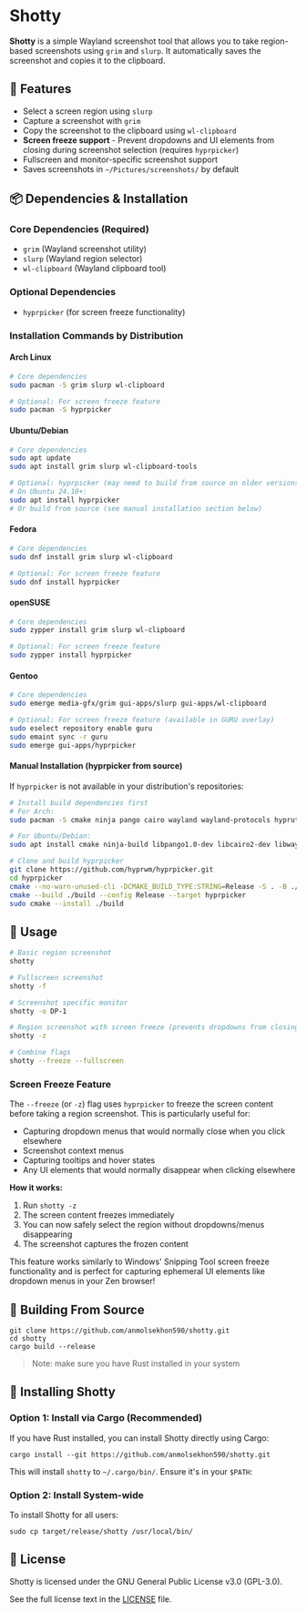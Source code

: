 # Shotty

**Shotty** is a simple Wayland screenshot tool that allows you to take region-based screenshots using `grim` and `slurp`. It automatically saves the screenshot and copies it to the clipboard.

## 🚀 Features
- Select a screen region using `slurp`
- Capture a screenshot with `grim`
- Copy the screenshot to the clipboard using `wl-clipboard`
- **Screen freeze support** - Prevent dropdowns and UI elements from closing during screenshot selection (requires `hyprpicker`)
- Fullscreen and monitor-specific screenshot support
- Saves screenshots in `~/Pictures/screenshots/` by default

## 📦 Dependencies & Installation

### Core Dependencies (Required)
- `grim` (Wayland screenshot utility)
- `slurp` (Wayland region selector)  
- `wl-clipboard` (Wayland clipboard tool)

### Optional Dependencies
- `hyprpicker` (for screen freeze functionality)

### Installation Commands by Distribution

#### Arch Linux
```bash
# Core dependencies
sudo pacman -S grim slurp wl-clipboard

# Optional: For screen freeze feature
sudo pacman -S hyprpicker
```

#### Ubuntu/Debian
```bash
# Core dependencies
sudo apt update
sudo apt install grim slurp wl-clipboard-tools

# Optional: hyprpicker (may need to build from source on older versions)
# On Ubuntu 24.10+:
sudo apt install hyprpicker
# Or build from source (see manual installation section below)
```

#### Fedora
```bash
# Core dependencies
sudo dnf install grim slurp wl-clipboard

# Optional: For screen freeze feature
sudo dnf install hyprpicker
```

#### openSUSE
```bash
# Core dependencies
sudo zypper install grim slurp wl-clipboard

# Optional: For screen freeze feature
sudo zypper install hyprpicker
```

#### Gentoo
```bash
# Core dependencies
sudo emerge media-gfx/grim gui-apps/slurp gui-apps/wl-clipboard

# Optional: For screen freeze feature (available in GURU overlay)
sudo eselect repository enable guru
sudo emaint sync -r guru
sudo emerge gui-apps/hyprpicker
```

#### Manual Installation (hyprpicker from source)
If `hyprpicker` is not available in your distribution's repositories:

```bash
# Install build dependencies first
# For Arch:
sudo pacman -S cmake ninja pango cairo wayland wayland-protocols hyprutils hyprwayland-scanner libxkbcommon

# For Ubuntu/Debian:
sudo apt install cmake ninja-build libpango1.0-dev libcairo2-dev libwayland-dev wayland-protocols libxkbcommon-dev

# Clone and build hyprpicker
git clone https://github.com/hyprwm/hyprpicker.git
cd hyprpicker
cmake --no-warn-unused-cli -DCMAKE_BUILD_TYPE:STRING=Release -S . -B ./build
cmake --build ./build --config Release --target hyprpicker
sudo cmake --install ./build
```

## 🎯 Usage

```bash
# Basic region screenshot
shotty

# Fullscreen screenshot
shotty -f

# Screenshot specific monitor
shotty -o DP-1

# Region screenshot with screen freeze (prevents dropdowns from closing)
shotty -z

# Combine flags
shotty --freeze --fullscreen
```

### Screen Freeze Feature
The `--freeze` (or `-z`) flag uses `hyprpicker` to freeze the screen content before taking a region screenshot. This is particularly useful for:
- Capturing dropdown menus that would normally close when you click elsewhere
- Screenshot context menus  
- Capturing tooltips and hover states
- Any UI elements that would normally disappear when clicking elsewhere

**How it works:**
1. Run `shotty -z`
2. The screen content freezes immediately 
3. You can now safely select the region without dropdowns/menus disappearing
4. The screenshot captures the frozen content

This feature works similarly to Windows' Snipping Tool screen freeze functionality and is perfect for capturing ephemeral UI elements like dropdown menus in your Zen browser!

## **🔧 Building From Source**

```
git clone https://github.com/anmolsekhon590/shotty.git
cd shotty
cargo build --release
```

> Note: make sure you have Rust installed in your system

## 🚀 Installing Shotty

### Option 1: Install via Cargo (Recommended)
If you have Rust installed, you can install Shotty directly using Cargo:

```
cargo install --git https://github.com/anmolsekhon590/shotty.git
```

This will install `shotty` to `~/.cargo/bin/`. Ensure it's in your `$PATH`:

### Option 2: Install System-wide
To install Shotty for all users:

```
sudo cp target/release/shotty /usr/local/bin/
```

## 📜 License

Shotty is licensed under the GNU General Public License v3.0 (GPL-3.0).

See the full license text in the [LICENSE](https://github.com/anmolsekhon590/shotty/blob/main/LICENSE) file.
